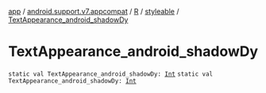 [app](../../../index.md) / [android.support.v7.appcompat](../../index.md) / [R](../index.md) / [styleable](index.md) / [TextAppearance_android_shadowDy](.)

# TextAppearance_android_shadowDy

`static val TextAppearance_android_shadowDy: `[`Int`](https://kotlinlang.org/api/latest/jvm/stdlib/kotlin/-int/index.html)
`static val TextAppearance_android_shadowDy: `[`Int`](https://kotlinlang.org/api/latest/jvm/stdlib/kotlin/-int/index.html)